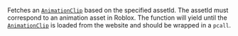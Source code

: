Fetches an [`AnimationClip`](https://create.roblox.com/docs/reference/engine/classes/AnimationClip) based on the specified assetId. The
assetId must correspond to an animation asset in Roblox. The function will
yield until the [`AnimationClip`](https://create.roblox.com/docs/reference/engine/classes/AnimationClip) is loaded from the website and
should be wrapped in a `pcall`.